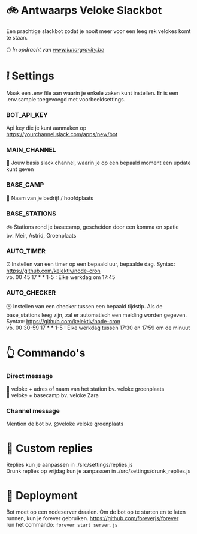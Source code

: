 # :bike: Antwaarps Veloke Slackbot
Een prachtige slackbot zodat je nooit meer voor een leeg rek velokes komt te staan.<br />

:full_moon: *In opdracht van www.lunargravity.be*

# :grey_exclamation: Settings
Maak een .env file aan waarin je enkele zaken kunt instellen. Er is een .env.sample toegevoegd met voorbeeldsettings.

### BOT_API_KEY
Api key die je kunt aanmaken op https://yourchannel.slack.com/apps/new/bot

### MAIN_CHANNEL
:speech_balloon: Jouw basis slack channel, waarin je op een bepaald moment een update kunt geven

### BASE_CAMP
:office: Naam van je bedrijf / hoofdplaats

### BASE_STATIONS
:bike: Stations rond je basecamp, gescheiden door een komma en spatie <br />
bv. Meir, Astrid, Groenplaats

### AUTO_TIMER
:alarm_clock: Instellen van een timer op een bepaald uur, bepaalde dag. Syntax: https://github.com/kelektiv/node-cron <br />
vb. 00 45 17 * * 1-5 : Elke werkdag om 17:45

### AUTO_CHECKER
:clock3: Instellen van een checker tussen een bepaald tijdstip. Als de base_stations leeg zijn, zal er automatisch een melding worden gegeven. Syntax: https://github.com/kelektiv/node-cron <br />
vb. 00 30-59 17 * * 1-5 : Elke werkdag tussen 17:30 en 17:59 om de minuut

# :point_up_2: Commando's
### Direct message
:speech_balloon: veloke + adres of naam van het station bv. veloke groenplaats <br />
:speech_balloon: veloke + basecamp bv. veloke Zara

### Channel message
Mention de bot bv. @veloke veloke groenplaats

# :lipstick: Custom replies
Replies kun je aanpassen in ./src/settings/replies.js <br />
Drunk replies op vrijdag kun je aanpassen in ./src/settings/drunk_replies.js

# :rocket: Deployment
Bot moet op een nodeserver draaien. Om de bot op te starten en te laten runnen, kun je forever gebruiken. https://github.com/foreverjs/forever <br />
run het commando: `forever start server.js`
